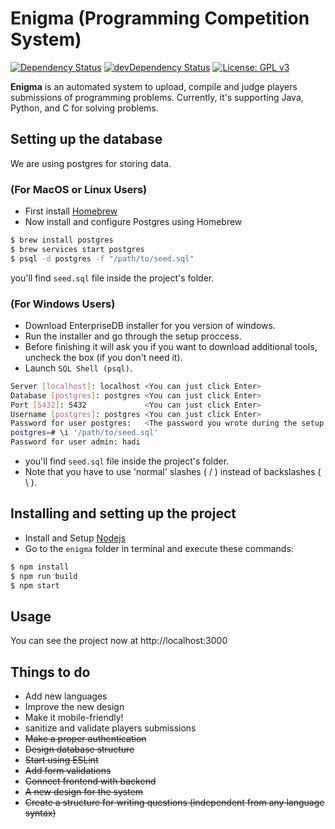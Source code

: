 <!-- markdownlint-disable MD001 MD014 -->

# Enigma (Programming Competition System)
[![Dependency Status](https://david-dm.org/mohalobaidi/Enigma.svg)](https://david-dm.org/mohalobaidi/Enigma)
[![devDependency Status](https://david-dm.org/mohalobaidi/Enigma/dev-status.svg)](https://david-dm.org/mohalobaidi/Enigma#info=devDependencies)
[![License: GPL v3](https://img.shields.io/badge/License-GPL%20v3-blue.svg)](http://www.gnu.org/licenses/gpl-3.0)

**Enigma** is an automated system to upload, compile and judge players submissions of programming problems. Currently, it's supporting Java, Python, and C for solving problems.

## Setting up the database

We are using postgres for storing data.

### (For MacOS or Linux Users)

- First install [Homebrew](https://brew.sh/)
- Now install and configure Postgres using Homebrew

```bash
$ brew install postgres
$ brew services start postgres
$ psql -d postgres -f "/path/to/seed.sql"
```

you'll find `seed.sql` file inside the project's folder.

### (For Windows Users)

- Download EnterpriseDB installer for you version of windows.
- Run the installer and go through the setup proccess.
- Before finishing it will ask you if you want to download additional tools, uncheck the box (if you don't need it).
- Launch `SQL Shell (psql)`.

```bash
Server [localhost]: localhost <You can just click Enter>
Database [postgres]: postgres <You can just click Enter>
Port [5432]: 5432             <You can just click Enter>
Username [postgres]: postgres <You can just click Enter>
Password for user postgres:   <The password you wrote during the setup proccess>
postgres=# \i '/path/to/seed.sql'
Password for user admin: hadi
```

- you'll find `seed.sql` file inside the project's folder.
- Note that you have to use 'normal' slashes ( / ) instead of backslashes ( \\ ).

## Installing and setting up the project

- Install and Setup [Nodejs](http://nodejs.org)
- Go to the `enigma` folder in terminal and execute these commands:

```bash
$ npm install
$ npm run build
$ npm start
```

## Usage

You can see the project now at http://localhost:3000

## Things to do

- Add new languages
- Improve the new design
- Make it mobile-friendly!
- sanitize and validate players submissions
- ~~Make a proper authentication~~
- ~~Design database structure~~
- ~~Start using ESLint~~
- ~~Add form validations~~
- ~~Connect frontend with backend~~
- ~~A new design for the system~~
- ~~Create a structure for writing questions (independent from any language syntax)~~
